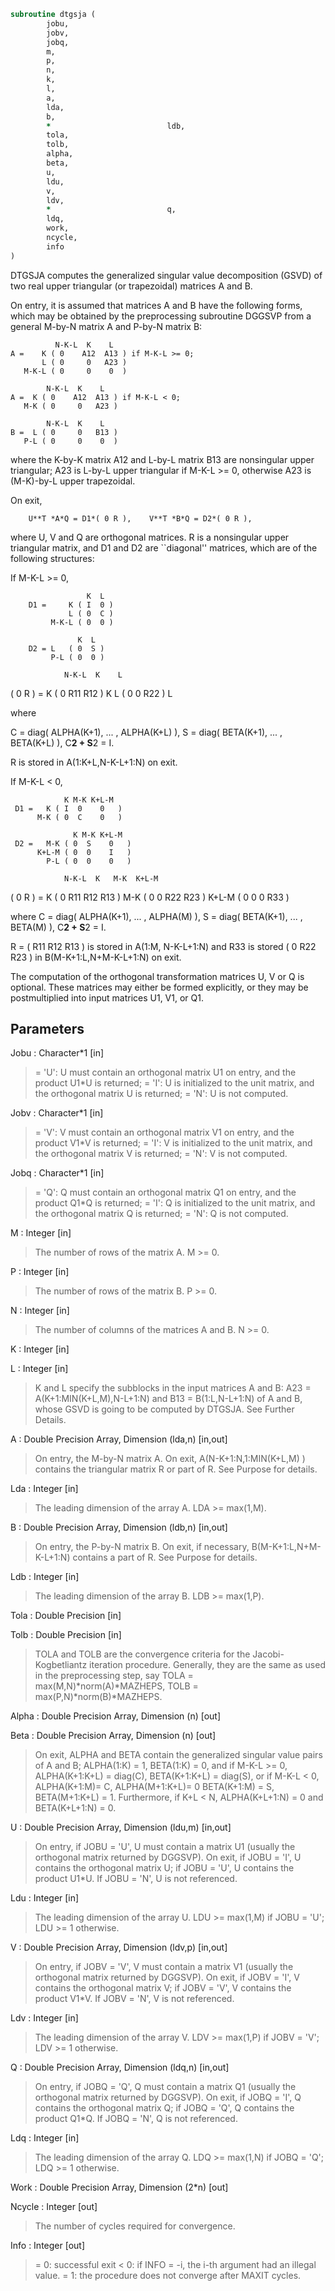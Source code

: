 ```fortran
subroutine dtgsja (
		jobu,
		jobv,
		jobq,
		m,
		p,
		n,
		k,
		l,
		a,
		lda,
		b,
		*                          ldb,
		tola,
		tolb,
		alpha,
		beta,
		u,
		ldu,
		v,
		ldv,
		*                          q,
		ldq,
		work,
		ncycle,
		info
)
```

 DTGSJA computes the generalized singular value decomposition (GSVD)
 of two real upper triangular (or trapezoidal) matrices A and B.

 On entry, it is assumed that matrices A and B have the following
 forms, which may be obtained by the preprocessing subroutine DGGSVP
 from a general M-by-N matrix A and P-by-N matrix B:

              N-K-L  K    L
    A =    K ( 0    A12  A13 ) if M-K-L >= 0;
           L ( 0     0   A23 )
       M-K-L ( 0     0    0  )

            N-K-L  K    L
    A =  K ( 0    A12  A13 ) if M-K-L < 0;
       M-K ( 0     0   A23 )

            N-K-L  K    L
    B =  L ( 0     0   B13 )
       P-L ( 0     0    0  )

 where the K-by-K matrix A12 and L-by-L matrix B13 are nonsingular
 upper triangular; A23 is L-by-L upper triangular if M-K-L >= 0,
 otherwise A23 is (M-K)-by-L upper trapezoidal.

 On exit,

        U**T *A*Q = D1*( 0 R ),    V**T *B*Q = D2*( 0 R ),

 where U, V and Q are orthogonal matrices.
 R is a nonsingular upper triangular matrix, and D1 and D2 are
 ``diagonal'' matrices, which are of the following structures:

 If M-K-L >= 0,

                     K  L
        D1 =     K ( I  0 )
                 L ( 0  C )
             M-K-L ( 0  0 )

                   K  L
        D2 = L   ( 0  S )
             P-L ( 0  0 )

                N-K-L  K    L
   ( 0 R ) = K (  0   R11  R12 ) K
             L (  0    0   R22 ) L

 where

   C = diag( ALPHA(K+1), ... , ALPHA(K+L) ),
   S = diag( BETA(K+1),  ... , BETA(K+L) ),
   C**2 + S**2 = I.

   R is stored in A(1:K+L,N-K-L+1:N) on exit.

 If M-K-L < 0,

                K M-K K+L-M
     D1 =   K ( I  0    0   )
          M-K ( 0  C    0   )

                  K M-K K+L-M
     D2 =   M-K ( 0  S    0   )
          K+L-M ( 0  0    I   )
            P-L ( 0  0    0   )

                N-K-L  K   M-K  K+L-M
 ( 0 R ) =    K ( 0    R11  R12  R13  )
           M-K ( 0     0   R22  R23  )
         K+L-M ( 0     0    0   R33  )

 where
 C = diag( ALPHA(K+1), ... , ALPHA(M) ),
 S = diag( BETA(K+1),  ... , BETA(M) ),
 C**2 + S**2 = I.

 R = ( R11 R12 R13 ) is stored in A(1:M, N-K-L+1:N) and R33 is stored
     (  0  R22 R23 )
 in B(M-K+1:L,N+M-K-L+1:N) on exit.

 The computation of the orthogonal transformation matrices U, V or Q
 is optional.  These matrices may either be formed explicitly, or they
 may be postmultiplied into input matrices U1, V1, or Q1.

## Parameters
Jobu : Character*1 [in]
> = 'U':  U must contain an orthogonal matrix U1 on entry, and
> the product U1*U is returned;
> = 'I':  U is initialized to the unit matrix, and the
> orthogonal matrix U is returned;
> = 'N':  U is not computed.

Jobv : Character*1 [in]
> = 'V':  V must contain an orthogonal matrix V1 on entry, and
> the product V1*V is returned;
> = 'I':  V is initialized to the unit matrix, and the
> orthogonal matrix V is returned;
> = 'N':  V is not computed.

Jobq : Character*1 [in]
> = 'Q':  Q must contain an orthogonal matrix Q1 on entry, and
> the product Q1*Q is returned;
> = 'I':  Q is initialized to the unit matrix, and the
> orthogonal matrix Q is returned;
> = 'N':  Q is not computed.

M : Integer [in]
> The number of rows of the matrix A.  M >= 0.

P : Integer [in]
> The number of rows of the matrix B.  P >= 0.

N : Integer [in]
> The number of columns of the matrices A and B.  N >= 0.

K : Integer [in]

L : Integer [in]
> K and L specify the subblocks in the input matrices A and B:
> A23 = A(K+1:MIN(K+L,M),N-L+1:N) and B13 = B(1:L,N-L+1:N)
> of A and B, whose GSVD is going to be computed by DTGSJA.
> See Further Details.

A : Double Precision Array, Dimension (lda,n) [in,out]
> On entry, the M-by-N matrix A.
> On exit, A(N-K+1:N,1:MIN(K+L,M) ) contains the triangular
> matrix R or part of R.  See Purpose for details.

Lda : Integer [in]
> The leading dimension of the array A. LDA >= max(1,M).

B : Double Precision Array, Dimension (ldb,n) [in,out]
> On entry, the P-by-N matrix B.
> On exit, if necessary, B(M-K+1:L,N+M-K-L+1:N) contains
> a part of R.  See Purpose for details.

Ldb : Integer [in]
> The leading dimension of the array B. LDB >= max(1,P).

Tola : Double Precision [in]

Tolb : Double Precision [in]
> TOLA and TOLB are the convergence criteria for the Jacobi-
> Kogbetliantz iteration procedure. Generally, they are the
> same as used in the preprocessing step, say
> TOLA = max(M,N)*norm(A)*MAZHEPS,
> TOLB = max(P,N)*norm(B)*MAZHEPS.

Alpha : Double Precision Array, Dimension (n) [out]

Beta : Double Precision Array, Dimension (n) [out]
> On exit, ALPHA and BETA contain the generalized singular
> value pairs of A and B;
> ALPHA(1:K) = 1,
> BETA(1:K)  = 0,
> and if M-K-L >= 0,
> ALPHA(K+1:K+L) = diag(C),
> BETA(K+1:K+L)  = diag(S),
> or if M-K-L < 0,
> ALPHA(K+1:M)= C, ALPHA(M+1:K+L)= 0
> BETA(K+1:M) = S, BETA(M+1:K+L) = 1.
> Furthermore, if K+L < N,
> ALPHA(K+L+1:N) = 0 and
> BETA(K+L+1:N)  = 0.

U : Double Precision Array, Dimension (ldu,m) [in,out]
> On entry, if JOBU = 'U', U must contain a matrix U1 (usually
> the orthogonal matrix returned by DGGSVP).
> On exit,
> if JOBU = 'I', U contains the orthogonal matrix U;
> if JOBU = 'U', U contains the product U1*U.
> If JOBU = 'N', U is not referenced.

Ldu : Integer [in]
> The leading dimension of the array U. LDU >= max(1,M) if
> JOBU = 'U'; LDU >= 1 otherwise.

V : Double Precision Array, Dimension (ldv,p) [in,out]
> On entry, if JOBV = 'V', V must contain a matrix V1 (usually
> the orthogonal matrix returned by DGGSVP).
> On exit,
> if JOBV = 'I', V contains the orthogonal matrix V;
> if JOBV = 'V', V contains the product V1*V.
> If JOBV = 'N', V is not referenced.

Ldv : Integer [in]
> The leading dimension of the array V. LDV >= max(1,P) if
> JOBV = 'V'; LDV >= 1 otherwise.

Q : Double Precision Array, Dimension (ldq,n) [in,out]
> On entry, if JOBQ = 'Q', Q must contain a matrix Q1 (usually
> the orthogonal matrix returned by DGGSVP).
> On exit,
> if JOBQ = 'I', Q contains the orthogonal matrix Q;
> if JOBQ = 'Q', Q contains the product Q1*Q.
> If JOBQ = 'N', Q is not referenced.

Ldq : Integer [in]
> The leading dimension of the array Q. LDQ >= max(1,N) if
> JOBQ = 'Q'; LDQ >= 1 otherwise.

Work : Double Precision Array, Dimension (2*n) [out]

Ncycle : Integer [out]
> The number of cycles required for convergence.

Info : Integer [out]
> = 0:  successful exit
> < 0:  if INFO = -i, the i-th argument had an illegal value.
> = 1:  the procedure does not converge after MAXIT cycles.

